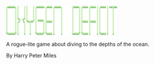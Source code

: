 <img 
	src='assets/textures/text_sprites/logo.png' 
	alt='Oxygen Deficit'
	width=300px
/>

 A rogue-lite game about diving to the depths of the ocean.

 By Harry Peter Miles
